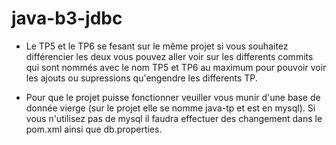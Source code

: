 # java-b3-jdbc

- Le TP5 et le TP6 se fesant sur le même projet si vous souhaitez différencier les deux vous pouvez aller voir sur les differents commits qui sont nommés avec le nom TP5 et TP6 au maximum pour pouvoir voir les ajouts ou supressions qu'engendre les differents TP. 

- Pour que le projet puisse fonctionner veuiller vous munir d'une base de donnée vierge (sur le projet elle se nomme java-tp et est en mysql). Si vous n'utilisez pas de mysql il faudra effectuer des changement dans le pom.xml ainsi que db.properties.

